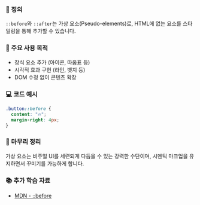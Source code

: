 ### 📘 정의

`::before`와 `::after`는 가상 요소(Pseudo-elements)로, HTML에 없는 요소를 스타일링을 통해 추가할 수 있습니다.

### 🎯 주요 사용 목적

- 장식 요소 추가 (아이콘, 따옴표 등)
- 시각적 효과 구현 (라인, 뱃지 등)
- DOM 수정 없이 콘텐츠 확장

### 💻 코드 예시

```css
.button::before {
  content: "🔥";
  margin-right: 4px;
}
```

### 🧩 마무리 정리

가상 요소는 비주얼 UI를 세련되게 다듬을 수 있는 강력한 수단이며, 시멘틱 마크업을 유지하면서 꾸미기를 가능하게 합니다.

### 📚 추가 학습 자료

- [MDN - ::before](https://developer.mozilla.org/ko/docs/Web/CSS/::before)
